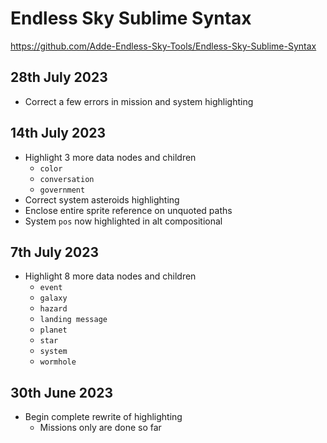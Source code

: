 # Endless Sky Sublime Syntax
<https://github.com/Adde-Endless-Sky-Tools/Endless-Sky-Sublime-Syntax>
## 28th July 2023
- Correct a few errors in mission and system highlighting
## 14th July 2023
- Highlight 3 more data nodes and children
  - `color`
  - `conversation`
  - `government`
- Correct system asteroids highlighting
- Enclose entire sprite reference on unquoted paths
- System `pos` now highlighted in alt compositional
## 7th July 2023
- Highlight 8 more data nodes and children
  - `event`
  - `galaxy`
  - `hazard`
  - `landing message`
  - `planet`
  - `star`
  - `system`
  - `wormhole`
## 30th June 2023
- Begin complete rewrite of highlighting
  - Missions only are done so far
